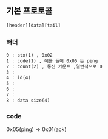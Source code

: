 ## 기본 프로토콜

```txt
[header][data][tail]
```

### 해더 
```txt
0 : stx(1) , 0x02  
1 : code(1) , 예를 들어 0x05 는 ping
2 : count(2) , 통신 카운트 ,일반적으로 0
3 :
4 : id(4) 
5 :
6 :
7 :
8 : data size(4)

```

### code

0x05(ping) ->  0x01(ack)  
